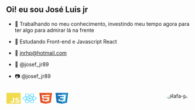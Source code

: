 ## Oi! eu sou José Luis jr

- 🔭 Trabalhando no meu conhecimento, investindo meu tempo agora para ter algo para admirar lá na frente

- 🧠 Estudando Front-end e Javascript React
- 💬 jnrhp@hotmail.com
- 🐥 @josef_jr89
- 📷 @josef_jr89

  
<div style="display: inline_block"><br>
  <img align="center" alt="Rafa-Js" height="30" width="40" src="https://raw.githubusercontent.com/devicons/devicon/master/icons/javascript/javascript-plain.svg">
  <img align="center" alt="Rafa-React" height="30" width="40" src="https://raw.githubusercontent.com/devicons/devicon/master/icons/react/react-original.svg">
  <img align="center" alt="Rafa-HTML" height="30" width="40" src="https://raw.githubusercontent.com/devicons/devicon/master/icons/html5/html5-original.svg">
  <img align="center" alt="Rafa-CSS" height="30" width="40" src="https://raw.githubusercontent.com/devicons/devicon/master/icons/css3/css3-original.svg">
  <img align="right" alt="Rafa-pic" height="150" style="border-radius:50px;" src="https://i.pinimg.com/originals/41/60/61/416061b9d95e206d7bbeb51e644cca6e.gif">
</div>
  
##
  

